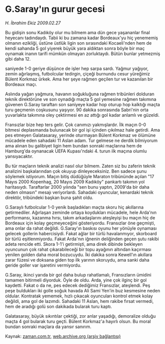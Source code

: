 # G.Saray'ın gurur gecesi

*H. İbrahim Ekiz 2009.02.27*

<td class="columnist-detail">
<p>Bu gidişin sonu Kadıköy olur mu bilmem ama dün gece yaşananlar final heyecanı tadındaydı. Tabii ki bu zamana kadar Bordeaux'yu hiç yenememiş olmanın ezikliği, üstüne üstlük ligin son sırasındaki Kocaeli'nden hem de kendi sahanda 5 gol yiyerek büyük yara aldıktan sonra böyle bir maç oynamak inanın tarifi mümkün olmayan zorluktaydı. Bütün bunlar yetmezmiş gibi daha 12.</p>
<p>
<div id="haberMetinDiv">
<p>saniyede 1-0 geriye düşünce de işler hep sarpa sardı. Yağmur yağıyor, zemin ağırlaşmış, futbolcular tedirgin, çiçeği burnundu cesur yüreğimiz Bülent Korkmaz ürkek. Ama her şeye rağmen geçilen tur ve kazanılan bir Bordeaux maçı.
<p> Aslında yağan yağmura, havanın soğukluğuna rağmen tribünleri dolduran teknik direktörüne ve son oynadığı maçta 5 gol yemesine rağmen takımına güvenen G.Saray taraftarı son saniyeye kadar hop oturup hop kalktığı maçta turu geçmenin coşkusunu yaşıyor. 90 dakika sonrasında Sabri'nin orta yuvarlakta takımına oley çektirmesi en az attığı gol kadar anlamlı ve güzeldi.
<p> Fransızlar bize hep ters gelir. Çok canımızı yakmışlardır. İlk maçın 0-0 bitmesi deplasmanda bulunacak bir gol işi içinden çıkılmaz hale getirdi. Ama pes etmeyen Galatasaray, yerinde oturmayan Bülent Korkmaz ve ölümüne mücadele eden sahadaki 11 Aslan adam. Tur gelmese ne derdik bilmiyorum ama alınan bu galibiyet ligin hem bundan sonraki maçlarına hem de Hamburg'da oynanacak UEFA Kupası'ndaki 4. turun ilk maçına olumlu yansıyacaktır.
<p> Bu tür maçların teknik analizi nasıl olur bilmem. Zaten siz bu zaferin teknik analizini başkalarından çok okuyup dinleyeceksiniz. Ben sadece şunu söylemek istiyorum. Maçın bitiş düdüğüyle Maraton tribününde açılan "17 Mayıs 2000 Kopenhag, 20 Mayıs 2009 Kadıköy" pankartı takımın yol haritasıydı. Taraftarlar 2000 yılında "sen bunu yaptın, 2009'da bir daha neden olmasın" mesajı veriyorlardı. Sahadaki oyuncular, kenardaki teknik direktör, tribündeki başkan buna şahit oldu.
<p> G.Saraylı futbolcular 1-0 yenik başladıkları maçta skoru hiç akıllarına getirmediler. Ağırlaşan zeminde ortaya koydukları mücadele, hele Arda'nın performansı, kazanma hırsı, takım arkadaşlarını ateşleyişi bu maçın hiç de Bordeaux için kolay geçmeyeceğini gösteriyordu. Fransızlar öne geçmişti, ama onlar da rahat değildi. G.Saray'ın baskısı oyunu her yönüyle oynaması gelecek gollerin habercisiydi. Fakat ağlar bir türlü havalanmıyor, skorboard bir türlü eşitlenmiyordu. Fakat Arda'nın iğnenin deliğinden geçen şutu rakibi adeta rencide etti. Skora 1-1'i getirmişti, ama direk dibinde bekleyen oyuncunun çok rahat çıkarabileceği bir topu ayağının altından kaçırması yenilen golden daha moral bozucuydu. İki dakika sonra Kewell'ın akıllara zarar füzesi ve doksana giden top ilk yarının skoruydu, ama sanki daha geride goller var işaretini vermiyordu.
<p> G.Saray, ikinci yarıda bir gol daha bulup rahatlamalı, Fransızların ümidini tamamen bitirmeli diyorduk. Öyle de oldu. Arda, yine çok ilginç bir gol kaydetti. Fakat o da ne, pes edecek dediğimiz Fransızlar, ateşlendi. Peş peşe buldukları iki golle soğuk havada Ali Sami Yen'in buz kesmesine neden oldular. Kontratak yememek, hızlı çıkacak oyuncuları kontrol etmek kolay değildi, ama gol de lazımdı. Sahadaki 11 Aslan, hem rakibe fırsat vermedi, hem de aradığı golü son dakikada bularak turu kaptı.
<p> Galatasaray, büyük sıkıntılar çektiği, zor anlar yaşadığı, demoralize olduğu maçta 4 gol bularak turu geçti. Bülent Korkmaz'a hayırlı olsun. Bu moral bundan sonraki maçlara da yansır sanırım.</p></p></p></p></p></p></p></div>
</p>
<a href="http://web.archive.org/web/20101224182037/mailto:i.ekiz@zaman.com.tr">
</a></td>

Kaynak: [zaman.com.tr](http://zaman.com.tr/yazar.do?yazino=819745), [web.archive.org (arşiv bağlantısı)](http://web.archive.org/web/20101224182037/http://zaman.com.tr/yazar.do?yazino=819745)
